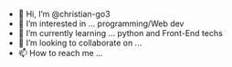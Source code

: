 - 👋 Hi, I’m @christian-go3
- 👀 I’m interested in ... programming/Web dev
- 🌱 I’m currently learning ... python and Front-End techs
- 💞️ I’m looking to collaborate on ...
- 📫 How to reach me ... 

<!---
christian-go3/christian-go3 is a ✨ special ✨ repository because its `README.md` (this file) appears on your GitHub profile.
You can click the Preview link to take a look at your changes.
--->
